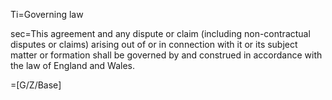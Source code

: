 Ti=Governing law

sec=This agreement and any dispute or claim (including non-contractual disputes or claims) arising out of or in connection with it or its subject matter or formation shall be governed by and construed in accordance with the law of England and Wales.

=[G/Z/Base]
